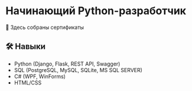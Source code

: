 # Начинающий Python-разработчик
📌 Здесь собраны сертификаты 
## 🛠 Навыки  
- Python (Django, Flask, REST API, Swagger)  
- SQL (PostgreSQL, MySQL, SQLite, MS SQL SERVER)
- C# (WPF, WinForms)
- HTML/CSS
